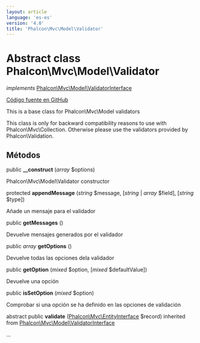 ```yaml
---
layout: article
language: 'es-es'
version: '4.0'
title: 'Phalcon\Mvc\Model\Validator'
---
```


# Abstract class **Phalcon\Mvc\Model\Validator**

*implements* [Phalcon\Mvc\Model\ValidatorInterface](api/Phalcon_Mvc_Model_ValidatorInterface)

<a href="https://github.com/phalcon/cphalcon/tree/v4.0.0/phalcon/mvc/model/validator.zep" class="btn btn-default btn-sm">Código fuente en GitHub</a>

This is a base class for Phalcon\Mvc\Model validators

This class is only for backward compatibility reasons to use with Phalcon\Mvc\Collection. Otherwise please use the validators provided by Phalcon\Validation.

## Métodos

public **__construct** (*array* $options)

Phalcon\Mvc\Model\Validator constructor

protected **appendMessage** (*string* $message, [*string* | *array* $field], [*string* $type])

Añade un mensaje para el validador

public **getMessages** ()

Devuelve mensajes generados por el validador

public *array* **getOptions** ()

Devuelve todas las opciones dela validador

public **getOption** (*mixed* $option, [*mixed* $defaultValue])

Devuelve una opción

public **isSetOption** (*mixed* $option)

Comprobar si una opción se ha definido en las opciones de validación

abstract public **validate** ([Phalcon\Mvc\EntityInterface](api/Phalcon_Mvc_EntityInterface) $record) inherited from [Phalcon\Mvc\Model\ValidatorInterface](api/Phalcon_Mvc_Model_ValidatorInterface)

...